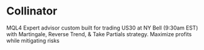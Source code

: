 # Collinator
 MQL4 Expert advisor custom built for trading US30 at NY Bell (9:30am EST) with Martingale, Reverse Trend, & Take Partials strategy. Maximize profits while mitigating risks
